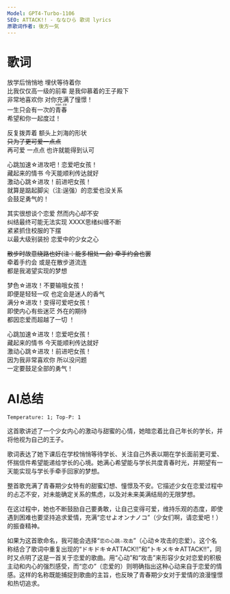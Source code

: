 ```yaml
---
Model: GPT4-Turbo-1106
SEO: ATTACK!! - ななひら 歌词 lyrics
原歌词作者: 後方一気
---
```


歌词
======
    
放学后悄悄地 埋伏等待着你  
比我仅仅高一级的前辈 是我仰慕着的王子殿下  
非常地喜欢你 对你充满了憧憬！  
一生只会有一次的<ruby>青春<rt>xiàn zài</rt></ruby>  
希望和你一起度过！  
  
反复拨弄着 额头上刘海的形状  
~~只为了更可爱一点点~~  
再可爱 一点点 也许就能得到认可  
  
心跳加速☆进攻吧！恋爱吧女孩！  
藏起来的情书 今天能顺利传达就好  
激动心跳☆进攻！前进吧女孩！  
就算是踮起脚尖（注:逞强）的恋爱也没关系  
会鼓足勇气的！  
  
其实很想谈个恋爱 然而内心却不安  
纠结最终可能无法实现 XXXX思绪纠缠不断  
紧紧抓住校服的下摆  
以最大级别装扮 恋爱中的少女之心  
  
~~散步时故意绕路也好(注：能多相处一会) 牵手约会也罢~~  
牵着手约会 或是在散步道流连  
都是我渴望实现的梦想  
  
梦色☆进攻！不要输哦女孩！  
即便是轻轻一叹 也定会是迷人的香气  
满分☆进攻！变得可爱吧女孩！  
即使内心有些迷茫 外在的期待  
都因恋爱而超越了一切 ！  
  
心跳加速☆进攻！恋爱吧女孩！  
藏起来的情书 今天能顺利传达就好  
激动心跳☆进攻！前进吧女孩！  
因为我非常喜欢你 所以没问题  
一定要鼓足全部的勇气！

AI总结
======
`Temperature: 1; Top-P: 1`

这首歌讲述了一个少女内心的激动与甜蜜的心情，她暗恋着比自己年长的学长，并将他视为自己的王子。

歌词表达了她下课后在学校悄悄等待学长、关注自己外表以期在学长面前更可爱、怀揣信件希望能递给学长的心境。她满心希望能与学长共度青春时光，并期望有一天能实现与学长手牵手回家的梦想。

整首歌充满了青春期少女特有的甜蜜幻想、憧憬及不安。它描述少女在恋爱过程中的忐忑不安，对未能确定关系的焦虑，以及对未来美满结局的无限梦想。

在这过程中，她也不断鼓励自己要勇敢，让自己变得可爱，维持乐观的态度，即使遇到困难也要坚持追求爱情，充满“恋せよオンナノコ”（少女们啊，请恋爱吧！）的振奋精神。

如果为这首歌命名，我可能会选择“`恋の心跳☆攻击`”（心动☆攻击的恋爱）。这个名称结合了歌词中重复出现的“ドキドキ☆ATTACK!!”和“トキメキ☆ATTACK!!”，同时又点明了这是一首关于恋爱的歌曲。用“心动”和“攻击”来形容少女对恋爱的积极主动和内心的强烈感受，而“恋の”（恋爱的）则明确指出这种心动来自于恋爱的情感。这样的名称既能捕捉到歌曲的主旨，也反映了青春期少女对于爱情的浪漫憧憬和热切追求。